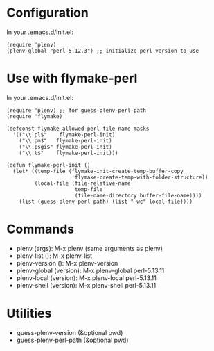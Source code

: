 Configuration
=============

In your .emacs.d/init.el:

    (require 'plenv)
    (plenv-global "perl-5.12.3") ;; initialize perl version to use

Use with flymake-perl
=============

In your .emacs.d/init.el:

    (require 'plenv) ;; for guess-plenv-perl-path
    (require 'flymake)

    (defconst flymake-allowed-perl-file-name-masks
      '(("\\.pl$"    flymake-perl-init)
        ("\\.pm$"   flymake-perl-init)
        ("\\.psgi$" flymake-perl-init)
        ("\\.t$"    flymake-perl-init)))

    (defun flymake-perl-init ()
      (let* ((temp-file (flymake-init-create-temp-buffer-copy
                         'flymake-create-temp-with-folder-structure))
             (local-file (file-relative-name
                          temp-file
                          (file-name-directory buffer-file-name))))
        (list (guess-plenv-perl-path) (list "-wc" local-file))))

Commands
========

* plenv (args): M-x plenv <RET> (same arguments as plenv)
* plenv-list (): M-x plenv-list <RET>
* plenv-version (): M-x plenv-version <RET>
* plenv-global (version): M-x plenv-global <RET> perl-5.13.11
* plenv-local (version): M-x plenv-local <RET> perl-5.13.11
* plenv-shell (version): M-x plenv-shell <RET> perl-5.13.11

Utilities
========

* guess-plenv-version (&optional pwd)
* guess-plenv-perl-path (&optional pwd)
